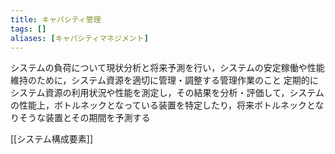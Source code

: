 ```yaml
---
title: キャパシティ管理
tags: []
aliases: [キャパシティマネジメント]
---
```


システムの負荷について現状分析と将来予測を行い，システムの安定稼働や性能維持のために，システム資源を適切に管理・調整する管理作業のこと
定期的にシステム資源の利用状況や性能を測定し，その結果を分析・評価して，システムの性能上，ボトルネックとなっている装置を特定したり，将来ボトルネックとなりそうな装置とその期間を予測する

[[システム構成要素]]